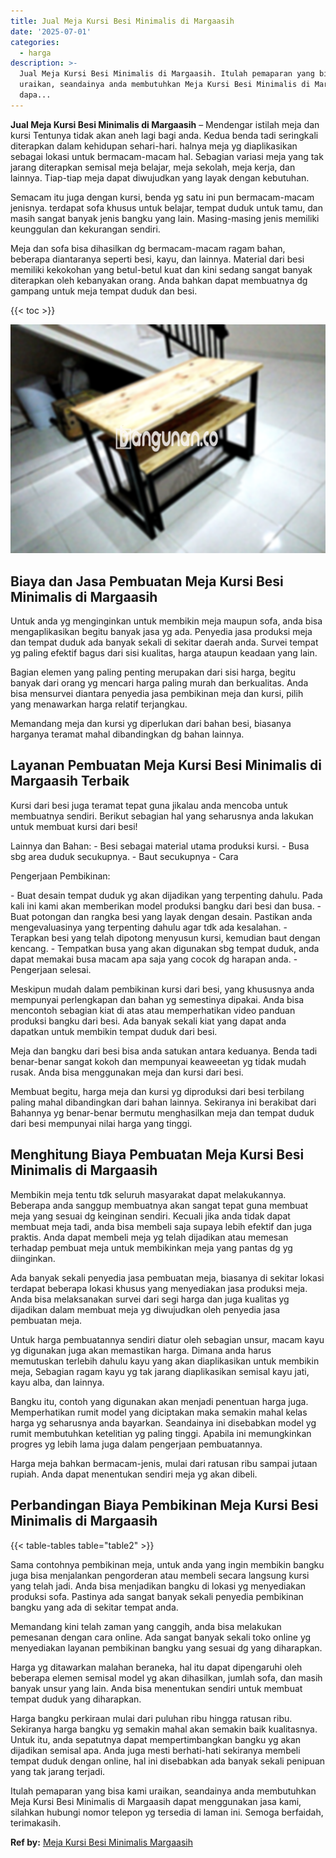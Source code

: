 ```yaml
---
title: Jual Meja Kursi Besi Minimalis di Margaasih
date: '2025-07-01'
categories:
  - harga
description: >-
  Jual Meja Kursi Besi Minimalis di Margaasih. Itulah pemaparan yang bisa kami
  uraikan, seandainya anda membutuhkan Meja Kursi Besi Minimalis di Margaasih
  dapa...
---
```


**Jual Meja Kursi Besi Minimalis di Margaasih** – Mendengar istilah meja dan kursi Tentunya tidak akan aneh lagi bagi anda. Kedua benda tadi seringkali diterapkan dalam kehidupan sehari-hari. halnya meja yg diaplikasikan sebagai lokasi untuk bermacam-macam hal. Sebagian variasi meja yang tak jarang diterapkan semisal meja belajar, meja sekolah, meja kerja, dan lainnya. Tiap-tiap meja dapat diwujudkan yang layak dengan kebutuhan.

Semacam itu juga dengan kursi, benda yg satu ini pun bermacam-macam jenisnya. terdapat sofa khusus untuk belajar, tempat duduk untuk tamu, dan masih sangat banyak jenis bangku yang lain. Masing-masing jenis memiliki keunggulan dan kekurangan sendiri.

Meja dan sofa bisa dihasilkan dg bermacam-macam ragam bahan, beberapa diantaranya seperti besi, kayu, dan lainnya. Material dari besi memiliki kekokohan yang betul-betul kuat dan kini sedang sangat banyak diterapkan oleh kebanyakan orang. Anda bahkan dapat membuatnya dg gampang untuk meja tempat duduk dan besi.

{{< toc >}}

![Jual Meja Kursi Besi Minimalis di Margaasih](/images/jual-meja-besi-murah22.png)

## Biaya dan Jasa Pembuatan Meja Kursi Besi Minimalis di Margaasih

Untuk anda yg menginginkan untuk membikin meja maupun sofa, anda bisa mengaplikasikan begitu banyak jasa yg ada. Penyedia jasa produksi meja dan tempat duduk ada banyak sekali di sekitar daerah anda. Survei tempat yg paling efektif bagus dari sisi kualitas, harga ataupun keadaan yang lain.

Bagian elemen yang paling penting merupakan dari sisi harga, begitu banyak dari orang yg mencari harga paling murah dan berkualitas. Anda bisa mensurvei diantara penyedia jasa pembikinan meja dan kursi, pilih yang menawarkan harga relatif terjangkau.

Memandang meja dan kursi yg diperlukan dari bahan besi, biasanya harganya teramat mahal dibandingkan dg bahan lainnya.

## Layanan Pembuatan Meja Kursi Besi Minimalis di Margaasih Terbaik

Kursi dari besi juga teramat tepat guna jikalau anda mencoba untuk membuatnya sendiri. Berikut sebagian hal yang seharusnya anda lakukan untuk membuat kursi dari besi!

Lainnya dan Bahan: - Besi sebagai material utama produksi kursi. - Busa sbg area duduk secukupnya. - Baut secukupnya - Cara

Pengerjaan Pembikinan:

\- Buat desain tempat duduk yg akan dijadikan yang terpenting dahulu. Pada kali ini kami akan memberikan model produksi bangku dari besi dan busa. - Buat potongan dan rangka besi yang layak dengan desain. Pastikan anda mengevaluasinya yang terpenting dahulu agar tdk ada kesalahan. - Terapkan besi yang telah dipotong menyusun kursi, kemudian baut dengan kencang. - Tempatkan busa yang akan digunakan sbg tempat duduk, anda dapat memakai busa macam apa saja yang cocok dg harapan anda. - Pengerjaan selesai.

Meskipun mudah dalam pembikinan kursi dari besi, yang khususnya anda mempunyai perlengkapan dan bahan yg semestinya dipakai. Anda bisa mencontoh sebagian kiat di atas atau memperhatikan video panduan produksi bangku dari besi. Ada banyak sekali kiat yang dapat anda dapatkan untuk membikin tempat duduk dari besi.

Meja dan bangku dari besi bisa anda satukan antara keduanya. Benda tadi benar-benar sangat kokoh dan mempunyai keaweeetan yg tidak mudah rusak. Anda bisa menggunakan meja dan kursi dari besi.

Membuat begitu, harga meja dan kursi yg diproduksi dari besi terbilang paling mahal dibandingkan dari bahan lainnya. Sekiranya ini berakibat dari Bahannya yg benar-benar bermutu menghasilkan meja dan tempat duduk dari besi mempunyai nilai harga yang tinggi.

## Menghitung Biaya Pembuatan Meja Kursi Besi Minimalis di Margaasih

Membikin meja tentu tdk seluruh masyarakat dapat melakukannya. Beberapa anda sanggup membuatnya akan sangat tepat guna membuat meja yang sesuai dg keinginan sendiri. Kecuali jika anda tidak dapat membuat meja tadi, anda bisa membeli saja supaya lebih efektif dan juga praktis. Anda dapat membeli meja yg telah dijadikan atau memesan terhadap pembuat meja untuk membikinkan meja yang pantas dg yg diinginkan.

Ada banyak sekali penyedia jasa pembuatan meja, biasanya di sekitar lokasi terdapat beberapa lokasi khusus yang menyediakan jasa produksi meja. Anda bisa melaksanakan survei dari segi harga dan juga kualitas yg dijadikan dalam membuat meja yg diwujudkan oleh penyedia jasa pembuatan meja.

Untuk harga pembuatannya sendiri diatur oleh sebagian unsur, macam kayu yg digunakan juga akan memastikan harga. Dimana anda harus memutuskan terlebih dahulu kayu yang akan diaplikasikan untuk membikin meja, Sebagian ragam kayu yg tak jarang diaplikasikan semisal kayu jati, kayu alba, dan lainnya.

Bangku itu, contoh yang digunakan akan menjadi penentuan harga juga. Memperhatikan rumit model yang diciptakan maka semakin mahal kelas harga yg seharusnya anda bayarkan. Seandainya ini disebabkan model yg rumit membutuhkan ketelitian yg paling tinggi. Apabila ini memungkinkan progres yg lebih lama juga dalam pengerjaan pembuatannya.

Harga meja bahkan bermacam-jenis, mulai dari ratusan ribu sampai jutaan rupiah. Anda dapat menentukan sendiri meja yg akan dibeli.

## Perbandingan Biaya Pembikinan Meja Kursi Besi Minimalis di Margaasih

{{< table-tables table="table2" >}}

Sama contohnya pembikinan meja, untuk anda yang ingin membikin bangku juga bisa menjalankan pengorderan atau membeli secara langsung kursi yang telah jadi. Anda bisa menjadikan bangku di lokasi yg menyediakan produksi sofa. Pastinya ada sangat banyak sekali penyedia pembikinan bangku yang ada di sekitar tempat anda.

Memandang kini telah zaman yang canggih, anda bisa melakukan pemesanan dengan cara online. Ada sangat banyak sekali toko online yg menyediakan layanan pembikinan bangku yang sesuai dg yang diharapkan.

Harga yg ditawarkan malahan beraneka, hal itu dapat dipengaruhi oleh beberapa elemen semisal model yg akan dihasilkan, jumlah sofa, dan masih banyak unsur yang lain. Anda bisa menentukan sendiri untuk membuat tempat duduk yang diharapkan.

Harga bangku perkiraan mulai dari puluhan ribu hingga ratusan ribu. Sekiranya harga bangku yg semakin mahal akan semakin baik kualitasnya. Untuk itu, anda sepatutnya dapat mempertimbangkan bangku yg akan dijadikan semisal apa. Anda juga mesti berhati-hati sekiranya membeli tempat duduk dengan online, hal ini disebabkan ada banyak sekali penipuan yang tak jarang terjadi.

Itulah pemaparan yang bisa kami uraikan, seandainya anda membutuhkan Meja Kursi Besi Minimalis di Margaasih dapat menggunakan jasa kami, silahkan hubungi nomor telepon yg tersedia di laman ini. Semoga berfaidah, terimakasih.

**Ref by:** [Meja Kursi Besi Minimalis Margaasih](https://id.wikipedia.org/wiki/Meja)
